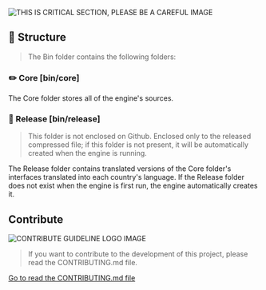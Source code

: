 ![THIS IS CRITICAL SECTION, PLEASE BE A CAREFUL IMAGE](https://i.imgur.com/gZK4gwI.png)

## 🐇 Structure

> The Bin folder contains the following folders:



### ✏️ Core [bin/core]

The Core folder stores all of the engine's sources.



### 📔 Release [bin/release]

> This folder is not enclosed on Github. Enclosed only to the released compressed file; if this folder is not present, it will be automatically created when the engine is running.

The Release folder contains translated versions of the Core folder's interfaces translated into each country's language. If the Release folder does not exist when the engine is first run, the engine automatically creates it.



## Contribute

![CONTRIBUTE GUIDELINE LOGO IMAGE](https://i.imgur.com/AeMjvYw.png)

> If you want to contribute to the development of this project, please read the CONTRIBUTING.md file.

[Go to read the CONTRIBUTING.md file](https://github.com/hmmhmmhm/dva-engine/blob/master/CONTRIBUTING.md)